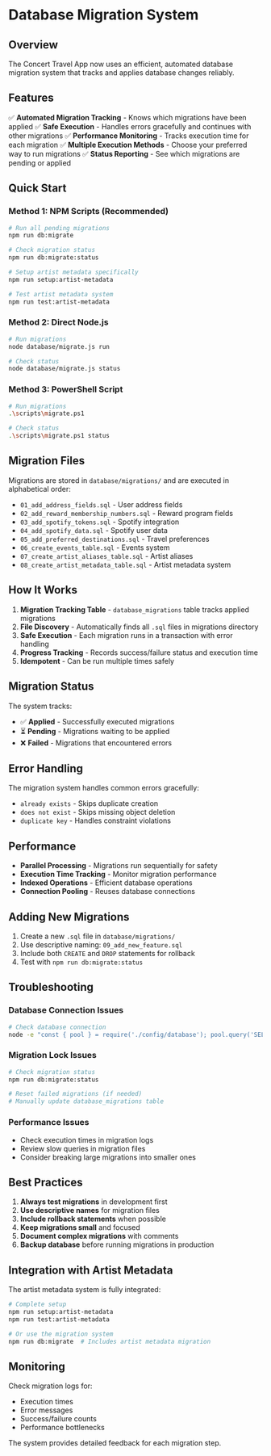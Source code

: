 # Database Migration System

## Overview

The Concert Travel App now uses an efficient, automated database migration system that tracks and applies database changes reliably.

## Features

✅ **Automated Migration Tracking** - Knows which migrations have been applied
✅ **Safe Execution** - Handles errors gracefully and continues with other migrations
✅ **Performance Monitoring** - Tracks execution time for each migration
✅ **Multiple Execution Methods** - Choose your preferred way to run migrations
✅ **Status Reporting** - See which migrations are pending or applied

## Quick Start

### Method 1: NPM Scripts (Recommended)
```bash
# Run all pending migrations
npm run db:migrate

# Check migration status
npm run db:migrate:status

# Setup artist metadata specifically
npm run setup:artist-metadata

# Test artist metadata system
npm run test:artist-metadata
```

### Method 2: Direct Node.js
```bash
# Run migrations
node database/migrate.js run

# Check status
node database/migrate.js status
```

### Method 3: PowerShell Script
```bash
# Run migrations
.\scripts\migrate.ps1

# Check status
.\scripts\migrate.ps1 status
```

## Migration Files

Migrations are stored in `database/migrations/` and are executed in alphabetical order:

- `01_add_address_fields.sql` - User address fields
- `02_add_reward_membership_numbers.sql` - Reward program fields
- `03_add_spotify_tokens.sql` - Spotify integration
- `04_add_spotify_data.sql` - Spotify user data
- `05_add_preferred_destinations.sql` - Travel preferences
- `06_create_events_table.sql` - Events system
- `07_create_artist_aliases_table.sql` - Artist aliases
- `08_create_artist_metadata_table.sql` - Artist metadata system

## How It Works

1. **Migration Tracking Table** - `database_migrations` table tracks applied migrations
2. **File Discovery** - Automatically finds all `.sql` files in migrations directory
3. **Safe Execution** - Each migration runs in a transaction with error handling
4. **Progress Tracking** - Records success/failure status and execution time
5. **Idempotent** - Can be run multiple times safely

## Migration Status

The system tracks:
- ✅ **Applied** - Successfully executed migrations
- ⏳ **Pending** - Migrations waiting to be applied
- ❌ **Failed** - Migrations that encountered errors

## Error Handling

The migration system handles common errors gracefully:
- `already exists` - Skips duplicate creation
- `does not exist` - Skips missing object deletion
- `duplicate key` - Handles constraint violations

## Performance

- **Parallel Processing** - Migrations run sequentially for safety
- **Execution Time Tracking** - Monitor migration performance
- **Indexed Operations** - Efficient database operations
- **Connection Pooling** - Reuses database connections

## Adding New Migrations

1. Create a new `.sql` file in `database/migrations/`
2. Use descriptive naming: `09_add_new_feature.sql`
3. Include both `CREATE` and `DROP` statements for rollback
4. Test with `npm run db:migrate:status`

## Troubleshooting

### Database Connection Issues
```bash
# Check database connection
node -e "const { pool } = require('./config/database'); pool.query('SELECT 1').then(() => console.log('Connected')).catch(console.error).finally(() => pool.end());"
```

### Migration Lock Issues
```bash
# Check migration status
npm run db:migrate:status

# Reset failed migrations (if needed)
# Manually update database_migrations table
```

### Performance Issues
- Check execution times in migration logs
- Review slow queries in migration files
- Consider breaking large migrations into smaller ones

## Best Practices

1. **Always test migrations** in development first
2. **Use descriptive names** for migration files
3. **Include rollback statements** when possible
4. **Keep migrations small** and focused
5. **Document complex migrations** with comments
6. **Backup database** before running migrations in production

## Integration with Artist Metadata

The artist metadata system is fully integrated:

```bash
# Complete setup
npm run setup:artist-metadata
npm run test:artist-metadata

# Or use the migration system
npm run db:migrate  # Includes artist metadata migration
```

## Monitoring

Check migration logs for:
- Execution times
- Error messages
- Success/failure counts
- Performance bottlenecks

The system provides detailed feedback for each migration step. 